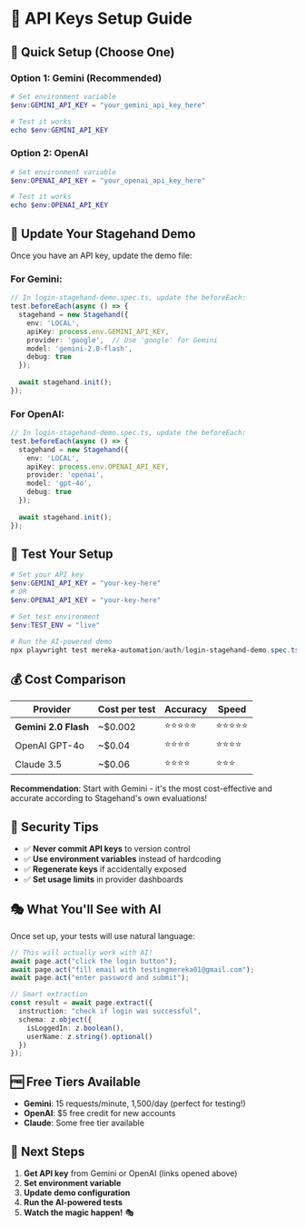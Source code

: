 # 🔑 API Keys Setup Guide

## 🎯 Quick Setup (Choose One)

### **Option 1: Gemini (Recommended)**
```powershell
# Set environment variable
$env:GEMINI_API_KEY = "your_gemini_api_key_here"

# Test it works
echo $env:GEMINI_API_KEY
```

### **Option 2: OpenAI**
```powershell
# Set environment variable  
$env:OPENAI_API_KEY = "your_openai_api_key_here"

# Test it works
echo $env:OPENAI_API_KEY
```

## 🔄 Update Your Stagehand Demo

Once you have an API key, update the demo file:

### For Gemini:
```typescript
// In login-stagehand-demo.spec.ts, update the beforeEach:
test.beforeEach(async () => {
  stagehand = new Stagehand({
    env: 'LOCAL',
    apiKey: process.env.GEMINI_API_KEY,
    provider: 'google',  // Use 'google' for Gemini
    model: 'gemini-2.0-flash',
    debug: true
  });
  
  await stagehand.init();
});
```

### For OpenAI:
```typescript
// In login-stagehand-demo.spec.ts, update the beforeEach:
test.beforeEach(async () => {
  stagehand = new Stagehand({
    env: 'LOCAL', 
    apiKey: process.env.OPENAI_API_KEY,
    provider: 'openai',
    model: 'gpt-4o',
    debug: true
  });
  
  await stagehand.init();
});
```

## 🚀 Test Your Setup

```powershell
# Set your API key
$env:GEMINI_API_KEY = "your-key-here"
# OR
$env:OPENAI_API_KEY = "your-key-here"

# Set test environment
$env:TEST_ENV = "live"

# Run the AI-powered demo
npx playwright test mereka-automation/auth/login-stagehand-demo.spec.ts --headed
```

## 💰 Cost Comparison

| Provider | Cost per test | Accuracy | Speed |
|----------|---------------|----------|--------|
| **Gemini 2.0 Flash** | ~$0.002 | ⭐⭐⭐⭐⭐ | ⭐⭐⭐⭐⭐ |
| OpenAI GPT-4o | ~$0.04 | ⭐⭐⭐⭐ | ⭐⭐⭐⭐ |
| Claude 3.5 | ~$0.06 | ⭐⭐⭐⭐ | ⭐⭐⭐ |

**Recommendation**: Start with Gemini - it's the most cost-effective and accurate according to Stagehand's own evaluations!

## 🔐 Security Tips

- ✅ **Never commit API keys** to version control
- ✅ **Use environment variables** instead of hardcoding
- ✅ **Regenerate keys** if accidentally exposed
- ✅ **Set usage limits** in provider dashboards

## 🎭 What You'll See with AI

Once set up, your tests will use natural language:
```typescript
// This will actually work with AI!
await page.act("click the login button");
await page.act("fill email with testingmereka01@gmail.com"); 
await page.act("enter password and submit");

// Smart extraction
const result = await page.extract({
  instruction: "check if login was successful",
  schema: z.object({
    isLoggedIn: z.boolean(),
    userName: z.string().optional()
  })
});
```

## 🆓 Free Tiers Available

- **Gemini**: 15 requests/minute, 1,500/day (perfect for testing!)
- **OpenAI**: $5 free credit for new accounts
- **Claude**: Some free tier available

## 🎯 Next Steps

1. **Get API key** from Gemini or OpenAI (links opened above)
2. **Set environment variable**
3. **Update demo configuration** 
4. **Run the AI-powered tests**
5. **Watch the magic happen!** 🎭 